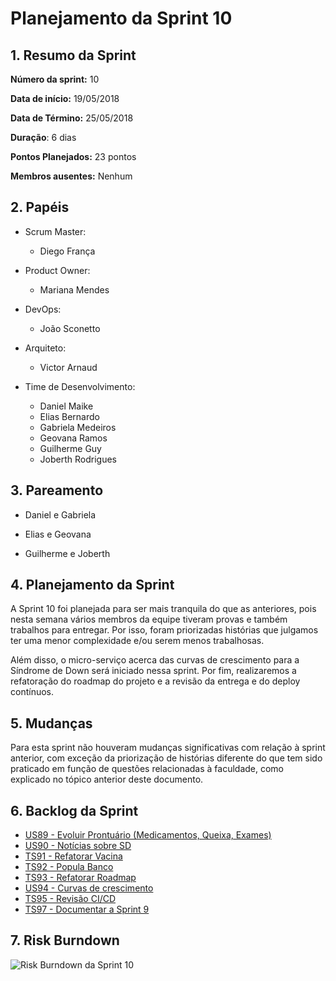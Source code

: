 # Planejamento da Sprint 10

## 1. Resumo da Sprint

__Número da sprint:__ 10

__Data de início:__ 19/05/2018

__Data de Término:__ 25/05/2018

__Duração__: 6 dias

__Pontos Planejados:__ 23 pontos

__Membros ausentes:__ Nenhum

## 2. Papéis

- Scrum Master:
  - Diego França

- Product Owner:
  - Mariana Mendes

- DevOps:
  - João Sconetto

- Arquiteto:
  - Victor Arnaud

- Time de Desenvolvimento:
  - Daniel Maike
  - Elias Bernardo
  - Gabriela Medeiros
  - Geovana Ramos
  - Guilherme Guy
  - Joberth Rodrigues

## 3. Pareamento

- Daniel e Gabriela

- Elias e Geovana

- Guilherme e Joberth

## 4. Planejamento da Sprint

A Sprint 10 foi planejada para ser mais tranquila do que as anteriores, pois nesta semana vários membros da equipe tiveram provas e também trabalhos para entregar. Por isso, foram priorizadas histórias que julgamos ter uma menor complexidade e/ou serem menos trabalhosas.

Além disso, o micro-serviço acerca das curvas de crescimento para a Síndrome de Down será iniciado nessa sprint. Por fim, realizaremos a refatoração do roadmap do projeto e a revisão da entrega e do deploy contínuos.

## 5. Mudanças

Para esta sprint não houveram mudanças significativas com relação à sprint anterior, com exceção da priorização de histórias diferente do que tem sido praticado em função de questões relacionadas à faculdade, como explicado no tópico anterior deste documento.

## 6. Backlog da Sprint

- [US89 - Evoluir Prontuário (Medicamentos, Queixa, Exames)](https://github.com/fga-gpp-mds/2018.1-Dr-Down/issues/218)
- [US90 - Notícias sobre SD](https://github.com/fga-gpp-mds/2018.1-Dr-Down/issues/219)
- [TS91 - Refatorar Vacina](https://github.com/fga-gpp-mds/2018.1-Dr-Down/issues/220)
- [TS92 - Popula Banco](https://github.com/fga-gpp-mds/2018.1-Dr-Down/issues/221)
- [TS93 - Refatorar Roadmap](https://github.com/fga-gpp-mds/2018.1-Dr-Down/issues/222)
- [US94 - Curvas de crescimento](https://github.com/fga-gpp-mds/2018.1-Dr-Down/issues/223)
- [TS95 - Revisão CI/CD](https://github.com/fga-gpp-mds/2018.1-Dr-Down/issues/224)
- [TS97 - Documentar a Sprint 9](https://github.com/fga-gpp-mds/2018.1-Dr-Down/issues/225)

## 7. Risk Burndown

![Risk Burndown da Sprint 10](https://uploaddeimagens.com.br/images/001/427/168/full/riscos_S10.png?1526840093)
